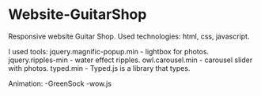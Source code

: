 # Website-GuitarShop
Responsive website Guitar Shop. Used technologies: html, css, javascript.

I used tools: 
jquery.magnific-popup.min - lightbox for photos.
jquery.ripples-min - water effect ripples.
owl.carousel.min - carousel slider with photos.
typed.min - Typed.js is a library that types.

Animation:
-GreenSock
-wow.js
